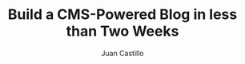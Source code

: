 ---
title: Build a CMS-Powered Blog in less than Two Weeks
author: Juan Castillo
description: Learn how we built the blog you're reading this article in with $0 and a two-week deadline
society: Computer
type: Blog
publishDate: 16 May 2022
layout: ../../../layouts/BlogPost.astro
# authorURL:
---